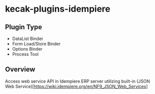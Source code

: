 # kecak-plugins-idempiere

## Plugin Type
- DataList Binder
- Form Load/Store Binder
- Options Binder
- Process Tool

## Overview
Access web service API in Idempiere ERP server utilizing built-in (JSON Web Service)[https://wiki.idempiere.org/en/NF9_JSON_Web_Services]
